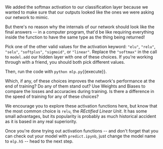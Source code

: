 We added the softmax activation
to our classification layer
because we wanted to make sure
that our outputs looked like the
ones we were asking our network to mimic.

But there's no reason why the internals of our network
should look like the final answers --
in a computer program,
that'd be like requiring everything inside the function
to have the same type as the thing being returned!

Pick one of the other valid values for the activation keyword:
`"elu"`, `"relu"`, `"selu"`, `"softplus"`, `"sigmoid"`, or `"linear"`.
Replace the `"softmax"` in the call to `model.add`
our hidden layer with one of these choices.
If you're working through with a friend,
you should both pick different values.

Then, run the code with
`python mlp.py`{{execute}}.

Which, if any, of these choices improves the network's performance at the end of training?
Do any of them stand out?
Use Weights and Biases to compare the losses and accuracies
during training.
Is there a difference in the speed of training for any of these choices?

We encourage you to explore these activation functions here,
but know that the most common choice is `relu`,
the _REctified Linear Unit_.
It has some small advantages, but its popularity is probably as much historical accident
as it is based in any real superiority.

Once you're done trying out activation functions --
and don't forget that you can check out your model with `predict.ipynb`,
just change the model name to `mlp.h5` --
head to the next step.
